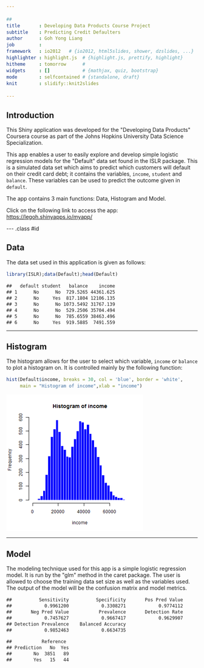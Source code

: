 ```yaml
---

##
title       : Developing Data Products Course Project
subtitle    : Predicting Credit Defaulters
author      : Goh Yong Liang
job         : 
framework   : io2012   # {io2012, html5slides, shower, dzslides, ...}
highlighter : highlight.js  # {highlight.js, prettify, highlight}
hitheme     : tomorrow      # 
widgets     : []            # {mathjax, quiz, bootstrap}
mode        : selfcontained # {standalone, draft}
knit        : slidify::knit2slides

---
```


## Introduction

This Shiny application was developed for the "Developing Data Products" Coursera course as part of the Johns Hopkins University Data Science Specialization.

This app enables a user to easily explore and develop simple logistic regression models for the "Default" data set found in the ISLR package. This is a simulated data set which aims to predict which customers will default on their credit card debt; it contains the variables, `income`, `student` and `balance`. These variables can be used to predict the outcome given in `default`.

The app contains 3 main functions: Data, Histogram and Model.

Click on the following link to access the app: https://legoh.shinyapps.io/myapp/

--- .class #id 

## Data 

The data set used in this application is given as follows:

```r
library(ISLR);data(Default);head(Default)
```

```
##   default student   balance    income
## 1      No      No  729.5265 44361.625
## 2      No     Yes  817.1804 12106.135
## 3      No      No 1073.5492 31767.139
## 4      No      No  529.2506 35704.494
## 5      No      No  785.6559 38463.496
## 6      No     Yes  919.5885  7491.559
```

---

## Histogram

The histogram allows for the user to select which variable, `income` or `balance` to plot a histogram on. It is controlled mainly by the following function:

```r
hist(Default$income, breaks = 30, col = 'blue', border = 'white', 
     main = "Histogram of income",xlab = "income")
```

![plot of chunk unnamed-chunk-2](assets/fig/unnamed-chunk-2-1.png)

---

## Model

The modeling technique used for this app is a simple logistic regression model. It is run by the "glm" method in the caret package. The user is allowed to choose the training data set size as well as the variables used. The output of the model will be the confusion matrix and model metrics.

```
##          Sensitivity          Specificity       Pos Pred Value 
##            0.9961200            0.3308271            0.9774112 
##       Neg Pred Value           Prevalence       Detection Rate 
##            0.7457627            0.9667417            0.9629907 
## Detection Prevalence    Balanced Accuracy 
##            0.9852463            0.6634735
```

```
##           Reference
## Prediction   No  Yes
##        No  3851   89
##        Yes   15   44
```




